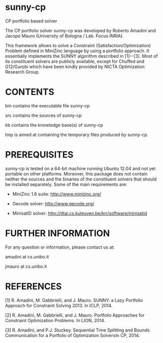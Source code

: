 sunny-cp
========

CP portfolio based solver

The CP portfolio solver sunny-cp was developed by Roberto Amadini and Jacopo 
Mauro (University of Bologna / Lab. Focus INRIA).

This framework allows to solve a Constraint (Satisfaction/Optimization) Problem 
defined in MiniZinc language by using a portfolio approach.
It essentially implements the SUNNY algorithm described in [1]--[3].
Most of its constituent solvers are publicly available, except for Chuffed and 
G12/Gurobi which have been kindly provided by NICTA Optimization Research Group.

CONTENTS
========

  bin		contains the executable file sunny-cp
		
  src		contains the sources of sunny-cp
		
  kb		contains the knowledge base(s) of sunny-cp
		
  tmp		is aimed at containing the temporary files produced by sunny-cp.

  
PREREQUISITES
=============

sunny-cp is tested on a 64-bit machine running Ubuntu 12.04 and not yet portable 
on other platforms. Moreover, this package does not contain neither the sources 
and the binaries of the constituent solvers that should be installed separately.
Some of the main requirements are:

+ MiniZinc 1.6 suite:
	http://www.minizinc.org/

+ Gecode solver:
        http://www.gecode.org/
        
+ MinisatID solver:
        http://dtai.cs.kuleuven.be/krr/software/minisatid
	

FURTHER INFORMATION
===================

For any question or information, please contact us at:

  amadini at cs.unibo.it

  jmauro  at cs.unibo.it


REFERENCES
==========

  [1] R. Amadini, M. Gabbrielli, and J. Mauro. SUNNY: a Lazy Portfolio Approach 
      for Constraint Solving 2013. In ICLP, 2014.

  [2] R. Amadini, M. Gabbrielli, and J. Mauro. Portfolio Approaches for 
      Constraint Optimization Problems. In LION, 2014.

  [3] R. Amadini, and P.J. Stuckey. Sequential Time Splitting and Bounds 
      Communication for a Portfolio of Optimization SolversIn CP, 2014.

